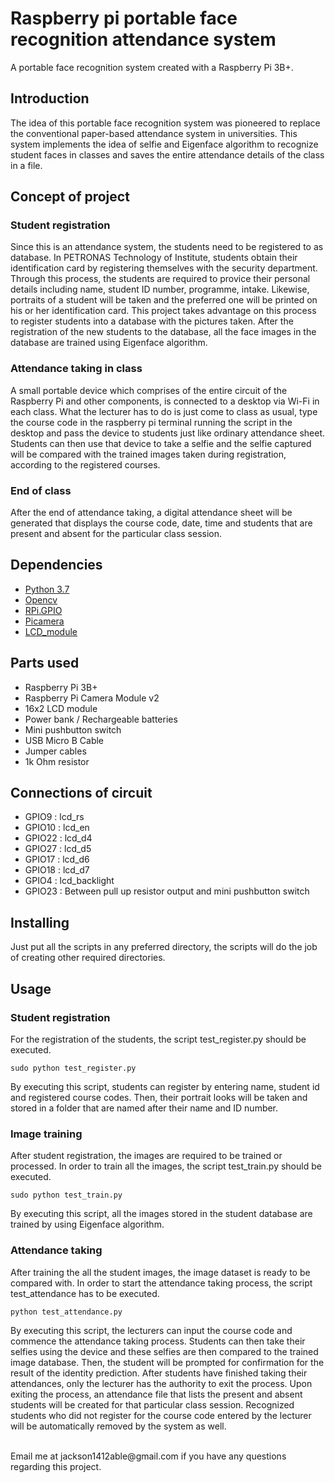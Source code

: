 # Raspberry pi portable face recognition attendance system
A portable face recognition system created with a Raspberry Pi 3B+.

## Introduction
The idea of this portable face recognition system was pioneered to replace the conventional
paper-based attendance system in universities. This system implements the idea of selfie and
Eigenface algorithm to recognize student faces in classes and saves the entire attendance details
of the class in a file.

## Concept of project
### Student registration
Since this is an attendance system, the students need to be registered to as database.
In PETRONAS Technology of Institute, students obtain their identification card by registering
themselves with the security department. Through this process, the students are required to
provice their personal details including name, student ID number, programme, intake. Likewise,
portraits of a student will be taken and the preferred one will be printed on his or her identification 
card. This project takes advantage on this process to register students into a database with the
pictures taken. After the registration of the new students to the database, all the face images in
the database are trained using Eigenface algorithm.
### Attendance taking in class
A small portable device which comprises of the entire circuit of the Raspberry Pi and other
components, is connected to a desktop via Wi-Fi in each class. What the lecturer has to do is just
come to class as usual, type the course code in the raspberry pi terminal running the script in
the desktop and pass the device to students just like ordinary attendance sheet. Students can then
use that device to take a selfie and the selfie captured will be compared with the trained images
taken during registration, according to the registered courses.
### End of class
After the end of attendance taking, a digital attendance sheet will be generated that displays
the course code, date, time and students that are present and absent for the particular class
session.

## Dependencies
* [Python 3.7](https://www.python.org/)
* [Opencv](http://opencv.org/)
* [RPi.GPIO](https://pypi.python.org/pypi/RPi.GPIO)
* [Picamera](https://picamera.readthedocs.io/en/)
* [LCD_module](https://github.com/adafruit/Adafruit_Python_CharLCD)

## Parts used
* Raspberry Pi 3B+
* Raspberry Pi Camera Module v2
* 16x2 LCD module
* Power bank / Rechargeable batteries
* Mini pushbutton switch
* USB Micro B Cable
* Jumper cables
* 1k Ohm resistor

## Connections of circuit
* GPIO9     :  lcd_rs        
* GPIO10    : lcd_en        
* GPIO22    : lcd_d4        
* GPIO27    : lcd_d5        
* GPIO17    : lcd_d6        
* GPIO18    : lcd_d7       
* GPIO4     : lcd_backlight 
* GPIO23    : Between pull up resistor output and mini pushbutton switch

## Installing
Just put all the scripts in any preferred directory, the scripts will do the job of creating other
required directories.

## Usage
### Student registration
For the registration of the students, the script test_register.py should be executed.
```
sudo python test_register.py
```
By executing this script, students can register by entering name, student id and registered
course codes. Then, their portrait looks will be taken and stored in a folder that are named
after their name and ID number.
### Image training
After student registration, the images are required to be trained or processed. In order
to train all the images, the script test_train.py should be executed.
```
sudo python test_train.py
```
By executing this script, all the images stored in the student database are trained by using
Eigenface algorithm.
### Attendance taking
After training the all the student images, the image dataset is ready to be compared with.
In order to start the attendance taking process, the script test_attendance has to be executed.
```
python test_attendance.py
```
By executing this script, the lecturers can input the course code and commence the attendance
taking process. Students can then take their selfies using the device and these selfies are then
compared to the trained image database. Then, the student will be prompted for confirmation for the
result of the identity prediction. After students have finished taking their attendances, only the
lecturer has the authority to exit the process. Upon exiting the process, an attendance file that
lists the present and absent students will be created for that particular class session. Recognized
students who did not register for the course code entered by the lecturer will be automatically removed
by the system as well.

</br>
Email me at jackson1412able@gmail.com if you have any questions regarding this project.
